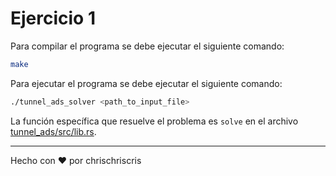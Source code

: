# Ejercicio 1

Para compilar el programa se debe ejecutar el siguiente comando:

```bash
make
```

Para ejecutar el programa se debe ejecutar el siguiente comando:

```bash
./tunnel_ads_solver <path_to_input_file>
```

La función específica que resuelve el problema es `solve` en el archivo [tunnel_ads/src/lib.rs](tunnel_ads/src/lib.rs).

---
Hecho con :heart: por chrischriscris
